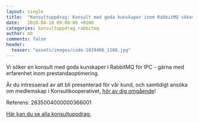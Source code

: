 ```yaml
---
layout: single
title:  "Konsultuppdrag: Konsult med goda kunskaper inom RabbitMQ sökes till uppdrag i Göteborg"
date:   2018-04-18 09:00:00 +0100
categories: konsultuppdrag rabbitmq
author: mb
comments: false
header:
  teaser: "assets/images/code-1839406_1280.jpg"
---
```

Vi söker en konsult med goda kunskaper i RabbitMQ för IPC - gärna med erfarenhet inom prestandaoptimering.

Är du intresserad av att bli presenterad för vår kund, och samtidigt ansöka om medlemskap i Konsultkooperativet, [hör av dig omgående](https://konsult.coop/contact)!

Referens: 2835004000000366001

[Här kan du se alla konsultuppdrag.](/blog/konsultuppdrag/)

<script type="application/ld+json"> {
  "@context" : "http://schema.org/",
  "@type" : "JobPosting",
  "title" : "Konsult med goda kunskaper inom RabbitMQ sökes till uppdrag i Göteborg",
  "description" : "<p>Vi har fått en förfrågan på ett konsultuppdrag för en senior .NET-konsult som vi ej kan tillsätta med någon befintlig medlem. Är du intresserad av att bli presenterad för vår kund, och samtidigt ansöka om medlemskap i Konsultkooperativet, <a href='https://konsult.coop/contact'>hör av dig omgående</a>!Vi söker en konsult med goda kunskaper i RabbitMQ för IPC - gärna med erfarenhet inom prestandaoptimering.</p>
  <p><a href='https://konsult.coop/blog/konsultuppdrag/'>Här kan du se alla konsultuppdrag.</a></p>",
  "identifier": {
    "@type": "PropertyValue",
    "name": "Konsultkooperativet",
    "value": "2835004000000366001"
  },
  "datePosted" : "2018-04-18",
  "validThrough" : "2018-07-18T00:00",
  "employmentType" : "CONTRACTOR",
  "hiringOrganization" : {
    "@type" : "Organization",
    "name" : "Konsultkooperativet",
    "sameAs" : "https://konsult.coop",
    "logo" : "https://konsult.coop/img/coop_orange-300x126.png"
  },
  "jobLocation" : {
    "@type" : "Place",
    "address" : {
      "@type" : "PostalAddress",
      "streetAddress" : "Kungsgatan 4",
      "postalCode" : "411 19",
      "addressRegion": "NA",
      "addressLocality" : "Göteborg",
      "addressCountry": "SE"
    }
  }
}
</script>
